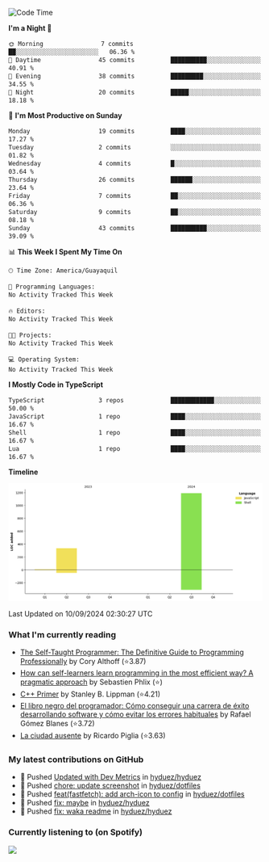 <!--START_SECTION:waka-->
![Code Time](http://img.shields.io/badge/Code%20Time-237%20hrs%2026%20mins-blue)

**I'm a Night 🦉** 

```text
🌞 Morning                7 commits           ██░░░░░░░░░░░░░░░░░░░░░░░   06.36 % 
🌆 Daytime                45 commits          ██████████░░░░░░░░░░░░░░░   40.91 % 
🌃 Evening                38 commits          █████████░░░░░░░░░░░░░░░░   34.55 % 
🌙 Night                  20 commits          █████░░░░░░░░░░░░░░░░░░░░   18.18 % 
```
📅 **I'm Most Productive on Sunday** 

```text
Monday                   19 commits          ████░░░░░░░░░░░░░░░░░░░░░   17.27 % 
Tuesday                  2 commits           ░░░░░░░░░░░░░░░░░░░░░░░░░   01.82 % 
Wednesday                4 commits           █░░░░░░░░░░░░░░░░░░░░░░░░   03.64 % 
Thursday                 26 commits          ██████░░░░░░░░░░░░░░░░░░░   23.64 % 
Friday                   7 commits           ██░░░░░░░░░░░░░░░░░░░░░░░   06.36 % 
Saturday                 9 commits           ██░░░░░░░░░░░░░░░░░░░░░░░   08.18 % 
Sunday                   43 commits          ██████████░░░░░░░░░░░░░░░   39.09 % 
```


📊 **This Week I Spent My Time On** 

```text
🕑︎ Time Zone: America/Guayaquil

💬 Programming Languages: 
No Activity Tracked This Week

🔥 Editors: 
No Activity Tracked This Week

🐱‍💻 Projects: 
No Activity Tracked This Week

💻 Operating System: 
No Activity Tracked This Week
```

**I Mostly Code in TypeScript** 

```text
TypeScript               3 repos             ████████████░░░░░░░░░░░░░   50.00 % 
JavaScript               1 repo              ████░░░░░░░░░░░░░░░░░░░░░   16.67 % 
Shell                    1 repo              ████░░░░░░░░░░░░░░░░░░░░░   16.67 % 
Lua                      1 repo              ████░░░░░░░░░░░░░░░░░░░░░   16.67 % 
```



**Timeline**

![Lines of Code chart](https://raw.githubusercontent.com/hyduez/hyduez/master/assets/bar_graph.png)


 Last Updated on 10/09/2024 02:30:27 UTC
<!--END_SECTION:waka-->

### What I'm currently reading
<!-- GOODREADS-LIST:START -->
- [The Self-Taught Programmer: The Definitive Guide to Programming Professionally](https://www.goodreads.com/review/show/6830355685?utm_medium=api&utm_source=rss) by Cory  Althoff (⭐️3.87)
- [How can self-learners learn programming in the most efficient way? A pragmatic approach](https://www.goodreads.com/review/show/6830353251?utm_medium=api&utm_source=rss) by Sebastien Phlix (⭐️)
- [C++ Primer](https://www.goodreads.com/review/show/6830349890?utm_medium=api&utm_source=rss) by Stanley B. Lippman (⭐️4.21)
- [El libro negro del programador: Cómo conseguir una carrera de éxito desarrollando software y cómo evitar los errores habituales](https://www.goodreads.com/review/show/6830346385?utm_medium=api&utm_source=rss) by Rafael Gómez Blanes (⭐️3.72)
- [La ciudad ausente](https://www.goodreads.com/review/show/6830333780?utm_medium=api&utm_source=rss) by Ricardo Piglia (⭐️3.63)
<!-- GOODREADS-LIST:END -->

### My latest contributions on GitHub
<!--START_SECTION:activity-->
- 🍤 Pushed [Updated with Dev Metrics](https://github.com/hyduez/hyduez/commit/52bb330b481cfa9a01e569bd39974056c6b877c9) in [hyduez/hyduez](https://github.com/hyduez/hyduez)
- 🍤 Pushed [chore: update screenshot](https://github.com/hyduez/dotfiles/commit/8b5806f65289de84215ff07fd51c7bf87d92832d) in [hyduez/dotfiles](https://github.com/hyduez/dotfiles)
- 🍤 Pushed [feat(fastfetch): add arch-icon to config](https://github.com/hyduez/dotfiles/commit/21fc9dfbde008f384076a1ff21ed5235707e91d2) in [hyduez/dotfiles](https://github.com/hyduez/dotfiles)
- 🍤 Pushed [fix: maybe](https://github.com/hyduez/hyduez/commit/aa6bf295fccfb0cbb4f5f0e727a10bee87dd4fd2) in [hyduez/hyduez](https://github.com/hyduez/hyduez)
- 🍤 Pushed [fix: waka readme](https://github.com/hyduez/hyduez/commit/8f75f86cf963a5f4ed2bc04699e50dc115195fbc) in [hyduez/hyduez](https://github.com/hyduez/hyduez)
<!--END_SECTION:activity-->

### Currently listening to (on Spotify)
<img src="https://spotify-hyduez.vercel.app/api/spotify" width="400em">
